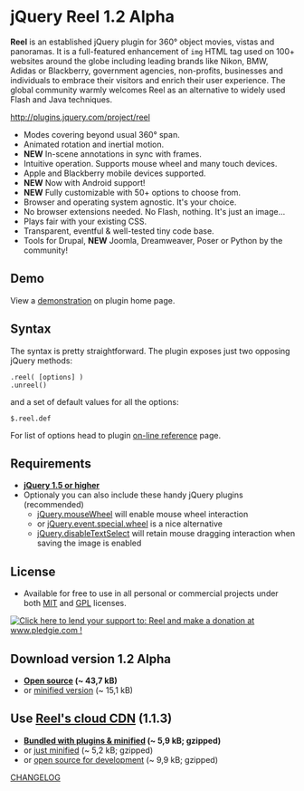 
jQuery Reel 1.2 Alpha
=====================

**Reel** is an established jQuery plugin for 360° object movies, vistas and panoramas. It is a full-featured enhancement of `img` HTML tag used on 100+ websites around the globe including leading brands like Nikon, BMW, Adidas or Blackberry, government agencies, non-profits, businesses and individuals to embrace their visitors and enrich their user experience. The global community warmly welcomes Reel as an alternative to widely used Flash and Java techniques.

<http://plugins.jquery.com/project/reel>

* Modes covering beyond usual 360° span.
* Animated rotation and inertial motion.
* **NEW** In-scene annotations in sync with frames.
* Intuitive operation. Supports mouse wheel and many touch devices.
* Apple and Blackberry mobile devices supported.
* **NEW** Now with Android support!
* **NEW** Fully customizable with 50+ options to choose from.
* Browser and operating system agnostic. It's your choice.
* No browser extensions needed. No Flash, nothing. It's just an image...
* Plays fair with your existing CSS.
* Transparent, eventful & well-tested tiny code base.
* Tools for Drupal, **NEW** Joomla, Dreamweaver, Poser or Python by the community!

Demo
----
View a [demonstration][demo] on plugin home page.

Syntax
------
The syntax is pretty straightforward. The plugin exposes just two opposing jQuery methods:

    .reel( [options] )
    .unreel()

and a set of default values for all the options:

    $.reel.def

For list of options head to plugin [on-line reference][options] page.

Requirements
------------
* **[jQuery 1.5 or higher][jquery]**
* Optionaly you can also include these handy jQuery plugins (recommended)
    * [jQuery.mouseWheel][mousewheel] will enable mouse wheel interaction
    * or [jQuery.event.special.wheel][wheel] is a nice alternative
    * [jQuery.disableTextSelect][disabletextselect] will retain mouse dragging interaction when saving the image is enabled

License
-------
* Available for free to use in all personal or commercial projects under both [MIT][license-mit] and [GPL][license-gpl] licenses.

<a href='http://www.pledgie.com/campaigns/9596'><img alt='Click here to lend your support to: Reel and make a donation at www.pledgie.com !' src='http://www.pledgie.com/campaigns/9596.png?skin_name=chrome' border='0' /></a>

Download version 1.2 Alpha
--------------------------
* **[Open source][source] (~ 43,7 kB)**
* or [minified version][min] (~ 15,1 kB)

Use [Reel's cloud CDN][cdn] (1.1.3)
-----------------------------------
* **[Bundled with plugins & minified][cdn-bundle] (~ 5,9 kB; gzipped)**
* or [just minified][cdn-min] (~ 5,2 kB; gzipped)
* or [open source for development][cdn-devel] (~ 9,9 kB; gzipped)

[CHANGELOG][changelog]

[demo]: http://jquery.vostrel.cz/reel#demo
[options]: http://jquery.vostrel.cz/reel#options
[changelog]: http://github.com/pisi/Reel/blob/v1.2alpha/CHANGELOG.markdown
[license-mit]: http://github.com/pisi/Reel/blob/v1.2alpha/MIT-LICENSE.txt
[license-gpl]: http://github.com/pisi/Reel/blob/v1.2alpha/GPL-LICENSE.txt
[jquery]: http://www.jquery.com/
[disabletextselect]: http://www.jdempster.com/category/jquery/disabletextselect/
[mousewheel]: http://github.com/brandonaaron/jquery-mousewheel
[wheel]: http://blog.threedubmedia.com/2008/08/eventspecialwheel.html
[source]: http://github.com/pisi/Reel/raw/v1.2alpha/jquery.reel.js
[min]: http://github.com/pisi/Reel/raw/v1.2alpha/jquery.reel-min.js
[iphone-test]: http://www.youtube.com/watch?v=R0hiYmVre6s
[cdn]: http://wiki.github.com/pisi/Reel/cdn
[cdn-min]: http://code.vostrel.cz/jquery.reel.js
[cdn-bundle]: http://code.vostrel.cz/jquery.reel-bundle.js
[cdn-devel]: http://code.vostrel.cz/jquery.reel-devel.js
